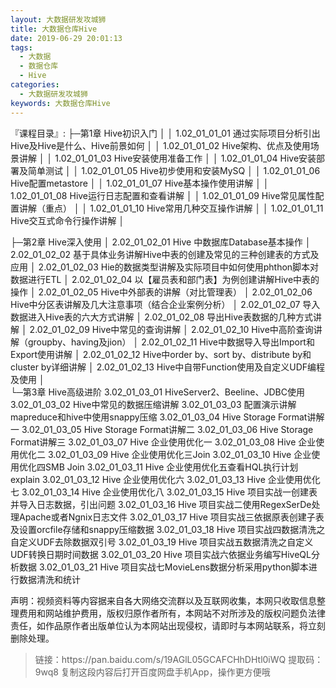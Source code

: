 ```yaml
---
layout: 大数据研发攻城狮
title: 大数据仓库Hive
date: 2019-06-29 20:01:13
tags:
  - 大数据
  - 数据仓库
  - Hive
categories:
  - 大数据研发攻城狮
keywords: 大数据仓库Hive
---
```


『课程目录』:
├─第1章 Hive初识入门
│  │  1.02_01_01_01 通过实际项目分析引出Hive及Hive是什么、Hive前景如何
│  │  1.02_01_01_02 Hive架构、优点及使用场景讲解
│  │  1.02_01_01_03 Hive安装使用准备工作
│  │  1.02_01_01_04 Hive安装部署及简单测试
│  │  1.02_01_01_05 Hive初步使用和安装MySQ
│  │  1.02_01_01_06 Hive配置metastore
│  │  1.02_01_01_07 Hive基本操作使用讲解
│  │  1.02_01_01_08 Hive运行日志配置和查看讲解
│  │  1.02_01_01_09 Hive常见属性配置讲解（重点）
│  │  1.02_01_01_10 Hive常用几种交互操作讲解
│  │  1.02_01_01_11 Hive交互式命令行操作讲解
│          
<!-- more -->
├─第2章 Hive深入使用
│      2.02_01_02_01 Hive 中数据库Database基本操作
│      2.02_01_02_02 基于具体业务讲解Hive中表的创建及常见的三种创建表的方式及应用
│      2.02_01_02_03 Hie的数据类型讲解及实际项目中如何使用phthon脚本对数据进行ETL
│      2.02_01_02_04 以【雇员表和部门表】为例创建讲解Hive中表的操作
│      2.02_01_02_05 Hive中外部表的讲解（对比管理表）
│      2.02_01_02_06 Hive中分区表讲解及几大注意事项（结合企业案例分析）
│      2.02_01_02_07 导入数据进入Hive表的六大方式讲解
│      2.02_01_02_08 导出Hive表数据的几种方式讲解
│      2.02_01_02_09 Hive中常见的查询讲解
│      2.02_01_02_10 Hive中高阶查询讲解（groupby、having及jion）
│      2.02_01_02_11 Hive中数据导入导出Import和Export使用讲解
│      2.02_01_02_12 Hive中order by、sort by、distribute by和cluster by详细讲解
│      2.02_01_02_13 Hive中自带Function使用及自定义UDF编程及使用
│      
└─第3章 Hive高级进阶
        3.02_01_03_01 HiveServer2、Beeline、JDBC使用
        3.02_01_03_02 Hive中常见的数据压缩讲解
        3.02_01_03_03 配置演示讲解mapreduce和hive中使用snappy压缩
        3.02_01_03_04 Hive Storage Format讲解一
        3.02_01_03_05 Hive Storage Format讲解二
        3.02_01_03_06 Hive Storage Format讲解三
        3.02_01_03_07 Hive 企业使用优化一
        3.02_01_03_08 Hive 企业使用优化二
        3.02_01_03_09 Hive 企业使用优化三Join
        3.02_01_03_10 Hive 企业使用优化四SMB Join
        3.02_01_03_11 Hive 企业使用优化五查看HQL执行计划explain
        3.02_01_03_12 Hive 企业使用优化六
        3.02_01_03_13 Hive 企业使用优化七
        3.02_01_03_14 Hive 企业使用优化八
        3.02_01_03_15 Hive 项目实战一创建表并导入日志数据，引出问题
        3.02_01_03_16 Hive 项目实战二使用RegexSerDe处理Apache或者Ngnix日志文件
        3.02_01_03_17 Hive 项目实战三依据原表创建子表及设置orcfile存储和snappy压缩数据
        3.02_01_03_18 Hive 项目实战四数据清洗之自定义UDF去除数据双引号
        3.02_01_03_19 Hive 项目实战五数据清洗之自定义UDF转换日期时间数据
        3.02_01_03_20 Hive 项目实战六依据业务编写HiveQL分析数据
        3.02_01_03_21 Hive 项目实战七MovieLens数据分析采用python脚本进行数据清洗和统计

<div class="post-copyright">
    <div class="post-copyright__author">
      <span class="post-copyright-meta">声明：视频资料等内容据来自各大网络交流群以及互联网收集，本网只收取信息整理费用和网站维护费用，版权归原作者所有，本网站不对所涉及的版权问题负法律责任，如作品原作者出版单位认为本网站出现侵权，请即时与本网站联系，将立刻删除处理。 </span>
    </div>
</div>

<blockquote class="blockquote-center">
链接：https://pan.baidu.com/s/19AGlL05GCAFCHhDHtl0iWQ
提取码：9wq8
复制这段内容后打开百度网盘手机App，操作更方便哦
</blockquote>
